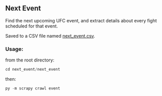 ## Next Event

Find the next upcoming UFC event, and extract details about every fight scheduled for that event.

Saved to a CSV file named [next_event.csv](https://github.com/socialatm/five-years/blob/main/next_event/next_event/next_event.csv).

### Usage:

from the root directory:
```python
cd next_event/next_event
```
then:
```python
py -m scrapy crawl event
```